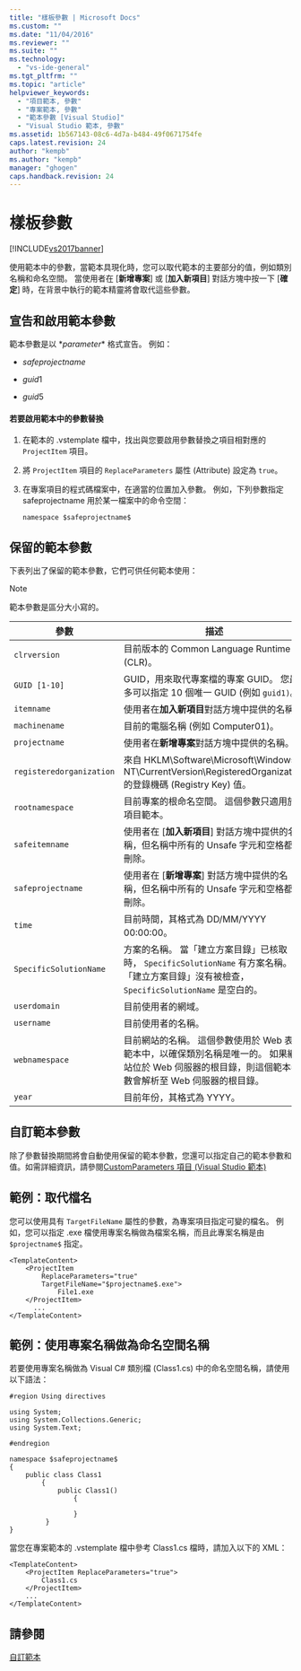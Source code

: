 ```yaml
---
title: "樣板參數 | Microsoft Docs"
ms.custom: ""
ms.date: "11/04/2016"
ms.reviewer: ""
ms.suite: ""
ms.technology: 
  - "vs-ide-general"
ms.tgt_pltfrm: ""
ms.topic: "article"
helpviewer_keywords: 
  - "項目範本, 參數"
  - "專案範本, 參數"
  - "範本參數 [Visual Studio]"
  - "Visual Studio 範本, 參數"
ms.assetid: 1b567143-08c6-4d7a-b484-49f0671754fe
caps.latest.revision: 24
author: "kempb"
ms.author: "kempb"
manager: "ghogen"
caps.handback.revision: 24
---
```

# 樣板參數
[!INCLUDE[vs2017banner](../code-quality/includes/vs2017banner.md)]

使用範本中的參數，當範本具現化時，您可以取代範本的主要部分的值，例如類別名稱和命名空間。  當使用者在 \[**新增專案**\] 或 \[**加入新項目**\] 對話方塊中按一下 \[**確定**\] 時，在背景中執行的範本精靈將會取代這些參數。  
  
## 宣告和啟用範本參數  
 範本參數是以 $*parameter*$ 格式宣告。  例如：  
  
-   $safeprojectname$  
  
-   $guid1$  
  
-   $guid5$  
  
#### 若要啟用範本中的參數替換  
  
1.  在範本的 .vstemplate 檔中，找出與您要啟用參數替換之項目相對應的 `ProjectItem` 項目。  
  
2.  將 `ProjectItem` 項目的 `ReplaceParameters` 屬性 \(Attribute\) 設定為 `true`。  
  
3.  在專案項目的程式碼檔案中，在適當的位置加入參數。  例如，下列參數指定 safeprojectname 用於某一檔案中的命令空間：  
  
    ```  
    namespace $safeprojectname$  
    ```  
  
## 保留的範本參數  
 下表列出了保留的範本參數，它們可供任何範本使用：  
  
> [!NOTE]
>  範本參數是區分大小寫的。  
  
|參數|描述|  
|--------|--------|  
|`clrversion`|目前版本的 Common Language Runtime \(CLR\)。|  
|`GUID [1-10]`|GUID，用來取代專案檔的專案 GUID。  您最多可以指定 10 個唯一 GUID \(例如 `guid1)`。|  
|`itemname`|使用者在**加入新項目**對話方塊中提供的名稱。|  
|`machinename`|目前的電腦名稱 \(例如 Computer01\)。|  
|`projectname`|使用者在**新增專案**對話方塊中提供的名稱。|  
|`registeredorganization`|來自 HKLM\\Software\\Microsoft\\Windows NT\\CurrentVersion\\RegisteredOrganization 的登錄機碼 \(Registry Key\) 值。|  
|`rootnamespace`|目前專案的根命名空間。  這個參數只適用於項目範本。|  
|`safeitemname`|使用者在 \[**加入新項目**\] 對話方塊中提供的名稱，但名稱中所有的 Unsafe 字元和空格都已刪除。|  
|`safeprojectname`|使用者在 \[**新增專案**\] 對話方塊中提供的名稱，但名稱中所有的 Unsafe 字元和空格都已刪除。|  
|`time`|目前時間，其格式為 DD\/MM\/YYYY 00:00:00。|  
|`SpecificSolutionName`|方案的名稱。  當「建立方案目錄」已核取時， `SpecificSolutionName` 有方案名稱。  當「建立方案目錄」沒有被檢查， `SpecificSolutionName` 是空白的。|  
|`userdomain`|目前使用者的網域。|  
|`username`|目前使用者的名稱。|  
|`webnamespace`|目前網站的名稱。  這個參數使用於 Web 表單範本中，以確保類別名稱是唯一的。  如果網站位於 Web 伺服器的根目錄，則這個範本參數會解析至 Web 伺服器的根目錄。|  
|`year`|目前年份，其格式為 YYYY。|  
  
## 自訂範本參數  
 除了參數替換期間將會自動使用保留的範本參數，您還可以指定自己的範本參數和值。如需詳細資訊，請參閱[CustomParameters 項目 \(Visual Studio 範本\)](../extensibility/customparameters-element-visual-studio-templates.md)  
  
## 範例：取代檔名  
 您可以使用具有 `TargetFileName` 屬性的參數，為專案項目指定可變的檔名。  例如，您可以指定 .exe 檔使用專案名稱做為檔案名稱，而且此專案名稱是由 `$projectname$` 指定。  
  
```  
<TemplateContent>  
    <ProjectItem  
        ReplaceParameters="true"  
        TargetFileName="$projectname$.exe">  
            File1.exe  
    </ProjectItem>  
      ...  
</TemplateContent>  
```  
  
## 範例：使用專案名稱做為命名空間名稱  
 若要使用專案名稱做為 Visual C\# 類別檔 \(Class1.cs\) 中的命名空間名稱，請使用以下語法：  
  
```  
#region Using directives  
  
using System;  
using System.Collections.Generic;  
using System.Text;  
  
#endregion  
  
namespace $safeprojectname$  
{  
    public class Class1  
        {  
            public Class1()  
                {  
  
                }  
         }  
}  
```  
  
 當您在專案範本的 .vstemplate 檔中參考 Class1.cs 檔時，請加入以下的 XML：  
  
```  
<TemplateContent>  
    <ProjectItem ReplaceParameters="true">  
        Class1.cs  
    </ProjectItem>  
    ...  
</TemplateContent>  
```  
  
## 請參閱  
 [自訂範本](../ide/customizing-project-and-item-templates.md)